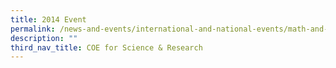 ```yaml
---
title: 2014 Event
permalink: /news-and-events/international-and-national-events/math-and-science/coe-for-sci-and-research/2014/
description: ""
third_nav_title: COE for Science & Research
---
```

